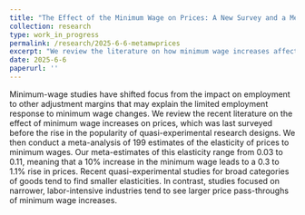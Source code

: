```yaml
---
title: "The Effect of the Minimum Wage on Prices: A New Survey and a Meta-Analysis"
collection: research
type: work_in_progress
permalink: /research/2025-6-6-metamwprices
excerpt: "We review the literature on how minimum wage increases affect prices. We conduct a meta-analysis of 199 elasticity estimates, finding that a 10% minimum wage increase raises prices by 0.3% to 1.1%. Elasticities are smaller in broader categories of goods but larger in narrow, labor-intensive sectors."
date: 2025-6-6
paperurl: ''
---
```


Minimum-wage studies have shifted focus from the impact on employment to other adjustment margins that may explain the limited employment response to minimum wage changes. We review the recent literature on the effect of minimum wage increases on prices, which was last surveyed before the rise in the popularity of quasi-experimental research designs. We then conduct a meta-analysis of 199 estimates of the elasticity of prices to minimum wages. Our meta-estimates of this elasticity range from 0.03 to 0.11, meaning that a 10\% increase in the minimum wage leads to a 0.3 to 1.1\% rise in prices. Recent quasi-experimental studies for broad categories of goods tend to find smaller elasticities. In contrast, studies focused on narrower, labor-intensive industries tend to see larger price pass-throughs of minimum wage increases.

